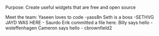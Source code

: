 Purpose: Create useful widgets that are free and open source

Meet the team: 
Yaseen loves to code -yass8n 
Seth is a boss -SETHVG
JAYD WAS HERE - Saurdo
Erik committed a file here.
Billy says hello - wsteffenhagen
Cameron says hello - cbrownfield2
